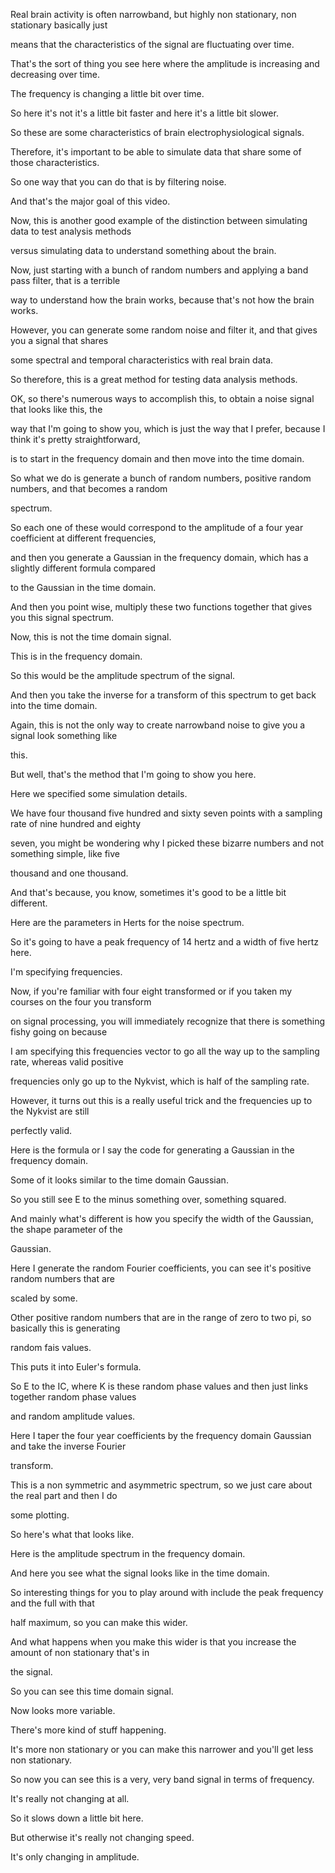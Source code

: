Real brain activity is often narrowband, but highly non stationary, non stationary basically just

means that the characteristics of the signal are fluctuating over time.

That's the sort of thing you see here where the amplitude is increasing and decreasing over time.

The frequency is changing a little bit over time.

So here it's not it's a little bit faster and here it's a little bit slower.

So these are some characteristics of brain electrophysiological signals.

Therefore, it's important to be able to simulate data that share some of those characteristics.

So one way that you can do that is by filtering noise.

And that's the major goal of this video.

Now, this is another good example of the distinction between simulating data to test analysis methods

versus simulating data to understand something about the brain.

Now, just starting with a bunch of random numbers and applying a band pass filter, that is a terrible

way to understand how the brain works, because that's not how the brain works.

However, you can generate some random noise and filter it, and that gives you a signal that shares

some spectral and temporal characteristics with real brain data.

So therefore, this is a great method for testing data analysis methods.

OK, so there's numerous ways to accomplish this, to obtain a noise signal that looks like this, the

way that I'm going to show you, which is just the way that I prefer, because I think it's pretty straightforward,

is to start in the frequency domain and then move into the time domain.

So what we do is generate a bunch of random numbers, positive random numbers, and that becomes a random

spectrum.

So each one of these would correspond to the amplitude of a four year coefficient at different frequencies,

and then you generate a Gaussian in the frequency domain, which has a slightly different formula compared

to the Gaussian in the time domain.

And then you point wise, multiply these two functions together that gives you this signal spectrum.

Now, this is not the time domain signal.

This is in the frequency domain.

So this would be the amplitude spectrum of the signal.

And then you take the inverse for a transform of this spectrum to get back into the time domain.

Again, this is not the only way to create narrowband noise to give you a signal look something like

this.

But well, that's the method that I'm going to show you here.

Here we specified some simulation details.

We have four thousand five hundred and sixty seven points with a sampling rate of nine hundred and eighty

seven, you might be wondering why I picked these bizarre numbers and not something simple, like five

thousand and one thousand.

And that's because, you know, sometimes it's good to be a little bit different.

Here are the parameters in Herts for the noise spectrum.

So it's going to have a peak frequency of 14 hertz and a width of five hertz here.

I'm specifying frequencies.

Now, if you're familiar with four eight transformed or if you taken my courses on the four you transform

on signal processing, you will immediately recognize that there is something fishy going on because

I am specifying this frequencies vector to go all the way up to the sampling rate, whereas valid positive

frequencies only go up to the Nykvist, which is half of the sampling rate.

However, it turns out this is a really useful trick and the frequencies up to the Nykvist are still

perfectly valid.

Here is the formula or I say the code for generating a Gaussian in the frequency domain.

Some of it looks similar to the time domain Gaussian.

So you still see E to the minus something over, something squared.

And mainly what's different is how you specify the width of the Gaussian, the shape parameter of the

Gaussian.

Here I generate the random Fourier coefficients, you can see it's positive random numbers that are

scaled by some.

Other positive random numbers that are in the range of zero to two pi, so basically this is generating

random fais values.

This puts it into Euler's formula.

So E to the IC, where K is these random phase values and then just links together random phase values

and random amplitude values.

Here I taper the four year coefficients by the frequency domain Gaussian and take the inverse Fourier

transform.

This is a non symmetric and asymmetric spectrum, so we just care about the real part and then I do

some plotting.

So here's what that looks like.

Here is the amplitude spectrum in the frequency domain.

And here you see what the signal looks like in the time domain.

So interesting things for you to play around with include the peak frequency and the full with that

half maximum, so you can make this wider.

And what happens when you make this wider is that you increase the amount of non stationary that's in

the signal.

So you can see this time domain signal.

Now looks more variable.

There's more kind of stuff happening.

It's more non stationary or you can make this narrower and you'll get less non stationary.

So now you can see this is a very, very band signal in terms of frequency.

It's really not changing at all.

So it slows down a little bit here.

But otherwise it's really not changing speed.

It's only changing in amplitude.